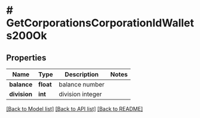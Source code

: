 # # GetCorporationsCorporationIdWallets200Ok

## Properties

Name | Type | Description | Notes
------------ | ------------- | ------------- | -------------
**balance** | **float** | balance number |
**division** | **int** | division integer |

[[Back to Model list]](../../README.md#models) [[Back to API list]](../../README.md#endpoints) [[Back to README]](../../README.md)
